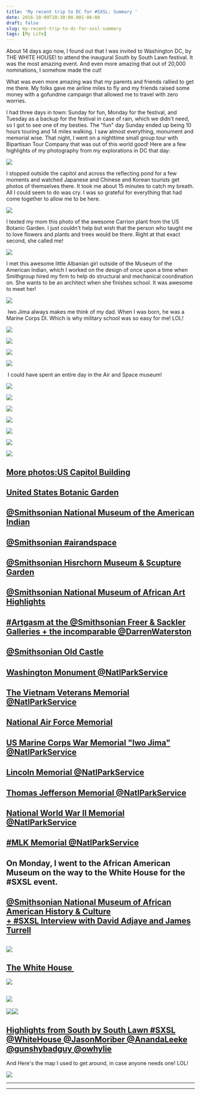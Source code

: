 ```yaml
---
title: 'My recent trip to DC for #SXSL: Summary '
date: 2016-10-09T10:30:00.001-06:00
draft: false
slug: my-recent-trip-to-dc-for-sxsl-summary
tags: [My Life]
---
```


About 14 days ago now, I found out that I was invited to Washington DC, by THE WHITE HOUSE! to attend the inaugural South by South Lawn festival. It was the most amazing event. And even more amazing that out of 20,000 nominations, I somehow made the cut!  
  
What was even more amazing was that my parents and friends rallied to get me there. My folks gave me airline miles to fly and my friends raised some money with a gofundme campaign that allowed me to travel with zero worries.  
  
I had three days in town: Sunday for fun, Monday for the festival, and Tuesday as a backup for the festival in case of rain, which we didn't need, so I got to see one of my besties. The "fun" day Sunday ended up being 10 hours touring and 14 miles walking. I saw almost everything, monument and memorial wise. That night, I went on a nighttime small group tour with Bipartisan Tour Company that was out of this world good! Here are a few highlights of my photography from my explorations in DC that day:  
  

![](/images/blog/legacy/006.JPG)

I stopped outside the capitol and across the reflecting pond for a few moments and watched Japanese and Chinese and Korean tourists get photos of themselves there. It took me about 15 minutes to catch my breath. All I could seem to do was cry. I was so grateful for everything that had come together to allow me to be here.

  

![](/images/blog/legacy/011.JPG)

I texted my mom this photo of the awesome Carrion plant from the US Botanic Garden. I just couldn't help but wish that the person who taught me to love flowers and plants and trees would be there. Right at that exact second, she called me!  
  

![](/images/blog/legacy/015%2B%2528Large%2529.JPG)

I met this awesome little Albanian girl outside of the Museum of the American Indian, which I worked on the design of once upon a time when Smithgroup hired my firm to help do structural and mechanical coordination on. She wants to be an architect when she finishes school. It was awesome to meet her!  
  

![](/images/blog/legacy/063.JPG)

 Iwo Jima always makes me think of my dad. When I was born, he was a Marine Corps DI. Which is why military school was so easy for me! LOL!  
  

![](/images/blog/legacy/097.JPG)

  

![](/images/blog/legacy/115.JPG)

  
  

![](/images/blog/legacy/DSC03366%2B%2528Large%2529.JPG)

  

![](/images/blog/legacy/DSC03438%2B%2528Large%2529.JPG)

 I could have spent an entire day in the Air and Space museum!  
  

![](/images/blog/legacy/DSC03462.JPG)

  

![](/images/blog/legacy/DSC03497.JPG)

  

![](/images/blog/legacy/DSC03509.JPG)

  

![](/images/blog/legacy/DSC03528.JPG)

  

![](/images/blog/legacy/DSC03545.JPG)

  

![](/images/blog/legacy/DSC03556.JPG)

  

![](/images/blog/legacy/DSC03580.JPG)

[More photos:US Capitol Building](http://rachelprestonprinz.blogspot.com/2016/10/us-capitol-building.html) 
-----------------------------------------------------------------------------------------------------------

[United States Botanic Garden](http://rachelprestonprinz.blogspot.com/2016/10/united-states-botanic-garden.html)
----------------------------------------------------------------------------------------------------------------

[@Smithsonian National Museum of the American Indian](http://rachelprestonprinz.blogspot.com/2016/10/smithsonian-national-museum-of-american.html)
--------------------------------------------------------------------------------------------------------------------------------------------------

[@Smithsonian #airandspace](http://rachelprestonprinz.blogspot.com/2016/10/smithsonian-airandspace.html)
--------------------------------------------------------------------------------------------------------

[@Smithsonian Hisrchorn Museum & Scupture Garden](http://rachelprestonprinz.blogspot.com/2016/10/smithsonian-hisrchhorn-museum-scupture.html)
---------------------------------------------------------------------------------------------------------------------------------------------

[@Smithsonian National Museum of African Art Highlights](http://rachelprestonprinz.blogspot.com/2016/10/hilights-from-smithsonian-national.html)
------------------------------------------------------------------------------------------------------------------------------------------------

[#Artgasm at the @Smithsonian Freer & Sackler Galleries + the incomparable @DarrenWaterston](http://rachelprestonprinz.blogspot.com/2016/10/smithsonian-old-castle.html)
------------------------------------------------------------------------------------------------------------------------------------------------------------------------

[@Smithsonian Old Castle](http://rachelprestonprinz.blogspot.com/2016/10/smithsonian-old-castle.html)
-----------------------------------------------------------------------------------------------------

[Washington Monument @NatlParkService](http://rachelprestonprinz.blogspot.com/2016/10/washington-monument-natlparkservice.html)
-------------------------------------------------------------------------------------------------------------------------------

[The Vietnam Veterans Memorial @NatlParkService](http://rachelprestonprinz.blogspot.com/2016/10/the-vietnam-veterans-memorial.html)
-----------------------------------------------------------------------------------------------------------------------------------

[National Air Force Memorial](http://rachelprestonprinz.blogspot.com/2016/10/national-air-force-memorial.html)
--------------------------------------------------------------------------------------------------------------

[US Marine Corps War Memorial "Iwo Jima" @NatlParkService](http://rachelprestonprinz.blogspot.com/2016/10/us-marine-corps-war-memorial-iwo-jima.html)
-----------------------------------------------------------------------------------------------------------------------------------------------------

[Lincoln Memorial @NatlParkService](http://rachelprestonprinz.blogspot.com/2016/10/lincol-memorial-natlparkservice.html)
------------------------------------------------------------------------------------------------------------------------

[Thomas Jefferson Memorial @NatlParkService](http://rachelprestonprinz.blogspot.com/2016/10/thomans-jefferson-memorial.html) 
-----------------------------------------------------------------------------------------------------------------------------

[National World War II Memorial @NatlParkService](http://rachelprestonprinz.blogspot.com/2016/10/national-world-war-ii-memorial.html)
-------------------------------------------------------------------------------------------------------------------------------------

[#MLK Memorial @NatlParkService](http://rachelprestonprinz.blogspot.com/2016/10/mlk-memorial-natlparkservice.html)
------------------------------------------------------------------------------------------------------------------

On Monday, I went to the African American Museum on the way to the White House for the #SXSL event. 
----------------------------------------------------------------------------------------------------

[@Smithsonian National Museum of African American History & Culture  
\+ #SXSL Interview with David Adjaye and James Turrell](http://rachelprestonprinz.blogspot.com/2016/10/smithsonian-national-museum-of-african.html)
-------------------------------------------------------------------------------------------------------------------------------------------------------------------------------------------------------------------------

![](/images/blog/legacy/105.JPG)
--------------------------------------------------------------------------------------------------------------------------------------------------------------------------------------------------------------------------------------------

[The White House ](http://rachelprestonprinz.blogspot.com/2016/10/the-white-house.html)
---------------------------------------------------------------------------------------

![](/images/blog/legacy/IMG_0854.JPG)  

![](/images/blog/legacy/174.JPG)
--------------------------------------------------------------------------------------------------------------------------------------------------------------------------------------------------------------------------------------------

![](/images/blog/legacy/199%2B%2528Large%2529.JPG)![](/images/blog/legacy/DSC03603.JPG)

[Highlights from South by South Lawn #SXSL @WhiteHouse @JasonMoriber @AnandaLeeke @gunshybadguy @owhylie](http://rachelprestonprinz.blogspot.com/2016/10/highlights-from-south-by-south-lawn.html)
--------------------------------------------------------------------------------------------------------------------------------------------------------------------------------------------------

  

  

And Here's the map I used to get around, in case anyone needs one! LOL!

  

![](/images/blog/legacy/Scan.jpg)

  

  

  

---

  

---